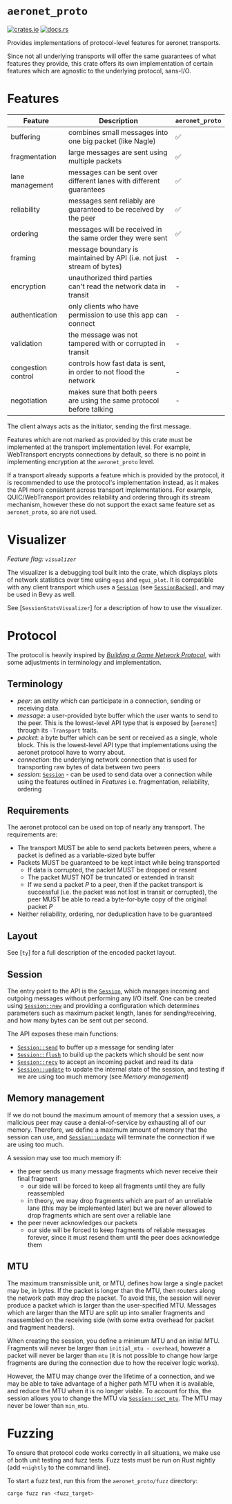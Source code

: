 # `aeronet_proto`

[![crates.io](https://img.shields.io/crates/v/aeronet_proto.svg)](https://crates.io/crates/aeronet_proto)
[![docs.rs](https://img.shields.io/docsrs/aeronet_proto)](https://docs.rs/aeronet_proto)

Provides implementations of protocol-level features for aeronet transports.

Since not all underlying transports will offer the same guarantees of what features they provide,
this crate offers its own implementation of certain features which are agnostic to the underlying
protocol, sans-I/O.

# Features

| Feature            | Description                                                           | `aeronet_proto`   |
|--------------------|-----------------------------------------------------------------------|-------------------|
| buffering          | combines small messages into one big packet (like Nagle)              | ✅                 |
| fragmentation      | large messages are sent using multiple packets                        | ✅                 |
| lane management    | messages can be sent over different lanes with different guarantees   | ✅                 |
| reliability        | messages sent reliably are guaranteed to be received by the peer      | ✅                 |
| ordering           | messages will be received in the same order they were sent            | ✅                 |
| framing            | message boundary is maintained by API (i.e. not just stream of bytes) | -                 |
| encryption         | unauthorized third parties can't read the network data in transit     | -                 |
| authentication     | only clients who have permission to use this app can connect          | -                 |
| validation         | the message was not tampered with or corrupted in transit             | -                 |
| congestion control | controls how fast data is sent, in order to not flood the network     | -                 |
| negotiation        | makes sure that both peers are using the same protocol before talking | -                 |

The client always acts as the initiator, sending the first message.

Features which are not marked as provided by this crate must be implemented at the transport
implementation level. For example, WebTransport encrypts connections by default, so there is no
point in implementing encryption at the `aeronet_proto` level.

If a transport already supports a feature which is provided by the protocol, it is recommended to
use the protocol's implementation instead, as it makes the API more consistent across transport
implementations. For example, QUIC/WebTransport provides reliability and ordering through its
stream mechanism, however these do not support the exact same feature set as `aeronet_proto`, so
are not used.

# Visualizer

*Feature flag: `visualizer`*

The visualizer is a debugging tool built into the crate, which displays plots of network statistics
over time using `egui` and `egui_plot`. It is compatible with any client transport which uses a
[`Session`] (see [`SessionBacked`]), and may be used in Bevy as well.

See [`SessionStatsVisualizer`] for a description of how to use the visualizer.

# Protocol

The protocol is heavily inspired by [*Building a Game Network Protocol*], with some adjustments in
terminology and implementation.

## Terminology

- *peer*: an entity which can participate in a connection, sending or receiving data.
- *message*: a user-provided byte buffer which the user wants to send to the peer. This is the
  lowest-level API type that is exposed by [`aeronet`] through its `-Transport` traits.
- *packet*: a byte buffer which can be sent or received as a single, whole block. This is the
  lowest-level API type that implementations using the aeronet protocol have to worry about.
- *connection*: the underlying network connection that is used for transporting raw bytes of data
  between two peers
- *session*: [`Session`] - can be used to send data over a connection while using the features
  outlined in *Features* i.e. fragmentation, reliability, ordering

## Requirements

The aeronet protocol can be used on top of nearly any transport. The requirements are:
- The transport MUST be able to send packets between peers, where a packet is defined as a
  variable-sized byte buffer
- Packets MUST be guaranteed to be kept intact while being transported
  - If data is corrupted, the packet MUST be dropped or resent
  - The packet MUST NOT be truncated or extended in transit
  - If we send a packet *P* to a peer, then if the packet transport is successful (i.e. the packet
    was not lost in transit or corrupted), the peer MUST be able to read a byte-for-byte copy of the
    original packet *P*
- Neither reliability, ordering, nor deduplication have to be guaranteed

## Layout

See [`ty`] for a full description of the encoded packet layout.

## Session

The entry point to the API is the [`Session`], which manages incoming and outgoing messages without
performing any I/O itself. One can be created using [`Session::new`] and providing a configuration
which determines parameters such as maximum packet length, lanes for sending/receiving, and how
many bytes can be sent out per second.

The API exposes these main functions:
- [`Session::send`] to buffer up a message for sending later
- [`Session::flush`] to build up the packets which should be sent now
- [`Session::recv`] to accept an incoming packet and read its data
- [`Session::update`] to update the internal state of the session, and testing if we are using too
  much memory (see *Memory management*)

## Memory management

If we do not bound the maximum amount of memory that a session uses, a malicious peer may cause
a denial-of-service by exhausting all of our memory. Therefore, we define a maximum amount of memory
that the session can use, and [`Session::update`] will terminate the connection if we are using too
much.

A session may use too much memory if:
- the peer sends us many message fragments which never receive their final fragment
  - our side will be forced to keep all fragments until they are fully reassembled
  - in theory, we may drop fragments which are part of an unreliable lane (this may be implemented
    later) but we are never allowed to drop fragments which are sent over a reliable lane
- the peer never acknowledges our packets
  - our side will be forced to keep fragments of reliable messages forever, since it must resend
    them until the peer does acknowledge them

## MTU

The maximum transmissible unit, or MTU, defines how large a single packet may be, in bytes. If the
packet is longer than the MTU, then routers along the network path may drop the packet. To avoid
this, the session will never produce a packet which is larger than the user-specified MTU. Messages
which are larger than the MTU are split up into smaller fragments and reassembled on the receiving
side (with some extra overhead for packet and fragment headers).

When creating the session, you define a minimum MTU and an initial MTU. Fragments will never be
larger than `initial_mtu - overhead`, however a packet will never be larger than `mtu` (it is not
possible to change how large fragments are during the connection due to how the receiver logic
works).

However, the MTU may change over the lifetime of a connection, and we may be able to take advantage
of a higher path MTU when it is available, and reduce the MTU when it is no longer viable. To
account for this, the session allows you to change the MTU via [`Session::set_mtu`]. The MTU may
never be lower than `min_mtu`.

# Fuzzing

To ensure that protocol code works correctly in all situations, we make use of both unit testing and
fuzz tests. Fuzz tests must be run on Rust nightly (add `+nightly` to the command line).

To start a fuzz test, run this from the `aeronet_proto/fuzz` directory:
```sh
cargo fuzz run <fuzz_target>
```

[*Building a Game Network Protocol*]: https://gafferongames.com/categories/building-a-game-network-protocol/
[*Sequence Buffers*]: https://gafferongames.com/post/reliable_ordered_messages/#sequence-buffers
[`Session`]: session::Session
[`Session::new`]: session::Session::new
[`Session::send`]: session::Session::send
[`Session::flush`]: session::Session::flush
[`Session::recv`]: session::Session::recv
[`Session::update`]: session::Session::update
[`Session::set_mtu`]: session::Session::set_mtu
[`SessionBacked`]: session::SessionBacked

